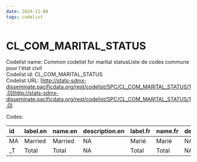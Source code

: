 ```yaml
---
date: 2024-11-08
tags: codelist
---
```


# CL_COM_MARITAL_STATUS

Codelist name: Common codelist for marital statusListe de codes commune pour l'état civil  
Codelist id: CL_COM_MARITAL_STATUS  
Codelist URL: [http://stats-sdmx-disseminate.pacificdata.org/rest/codelist/SPC/CL_COM_MARITAL_STATUS/1.0](http://stats-sdmx-disseminate.pacificdata.org/rest/codelist/SPC/CL_COM_MARITAL_STATUS/1.0)  

Codes:  

|id |label.en |name.en |description.en |label.fr |name.fr |description.fr |
|:--|:--------|:-------|:--------------|:--------|:-------|:--------------|
|MA |Married  |Married |NA             |Marié    |Marié   |NA             |
|_T |Total    |Total   |NA             |Total    |Total   |NA             |
